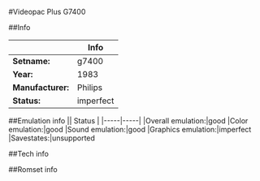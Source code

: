 #Videopac Plus G7400

##Info

||Info|
|-----|-----|
|**Setname:**|g7400
|**Year:**|1983
|**Manufacturer:**|Philips
|**Status:**|imperfect

##Emulation info
|| Status |
|-----|-----|
|Overall emulation:|good
|Color emulation:|good
|Sound emulation:|good
|Graphics emulation:|imperfect
|Savestates:|unsupported

##Tech info

##Romset info

<!--- START OF EDITED COMMENT DO NOT TOUCH TEXT ABOVE-->
